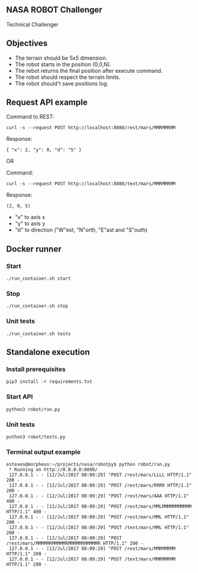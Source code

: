 ## NASA ROBOT Challenger

Technical Challenger

## Objectives

* The terrain should be 5x5 dimension.
* The robot starts in the position (0,0,N).
* The rebot returns the final position after execute command.
* The robot should respect the terrain limits.
* The robot should't save positions log.

## Request API example

Command to REST:

`curl -s --request POST http://localhost:8080/rest/mars/MMRMMRMM`

Response:

```
{ "x": 2, "y": 0, "d": "S" }
```

OR

Command:

`curl -s --request POST http://localhost:8080/text/mars/MMRMMRMM`

Response:

```
(2, 0, S)
```

* "x" to axis x
* "y" to axis y
* "d" to direction ("W"est, "N"orth, "E"ast and "S"outh)

## Docker runner

### Start

`./run_container.sh start`

### Stop

`./run_container.sh stop`

### Unit tests

`./run_container.sh tests`

## Standalone execution

### Install prerequisites

`pip3 install -r requirements.txt`

### Start API

`python3 robot/run.py`

### Unit tests

`puthon3 robot/tests.py`

### Terminal output example

```
esteves@morpheus:~/projects/nasa/robotpy$ python robot/run.py
 * Running on http://0.0.0.0:8080/
 127.0.0.1 - - [12/Jul/2017 08:09:29] "POST /rest/mars/LLLL HTTP/1.1" 200 -
 127.0.0.1 - - [12/Jul/2017 08:09:29] "POST /rest/mars/RRRR HTTP/1.1" 200 -
 127.0.0.1 - - [12/Jul/2017 08:09:29] "POST /rest/mars/AAA HTTP/1.1" 400 -
 127.0.0.1 - - [12/Jul/2017 08:09:29] "POST /rest/mars/MMLMMMMMMMMMMM HTTP/1.1" 400 -
 127.0.0.1 - - [12/Jul/2017 08:09:29] "POST /rest/mars/MML HTTP/1.1" 200 -
 127.0.0.1 - - [12/Jul/2017 08:09:29] "POST /text/mars/MML HTTP/1.1" 200 -
 127.0.0.1 - - [12/Jul/2017 08:09:29] "POST /rest/mars/MMMMMRMMMMMRMMMMMRMMMMMR HTTP/1.1" 200 -
 127.0.0.1 - - [12/Jul/2017 08:09:29] "POST /rest/mars/MMRMMRMM HTTP/1.1" 200 -
 127.0.0.1 - - [12/Jul/2017 08:09:29] "POST /text/mars/MMRMMRMM HTTP/1.1" 200 -
```
